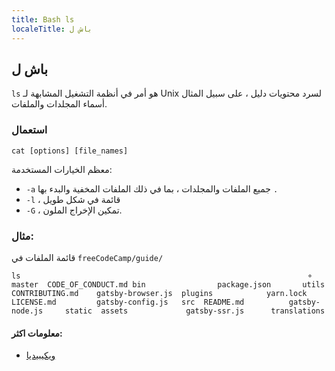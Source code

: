 ```yaml
---
title: Bash ls
localeTitle: باش ل
---
```

## باش ل

`ls` هو أمر في أنظمة التشغيل المشابهة لـ Unix لسرد محتويات دليل ، على سبيل المثال أسماء المجلدات والملفات.

### استعمال

 `cat [options] [file_names] 
` 

معظم الخيارات المستخدمة:

*   `-a` جميع الملفات والمجلدات ، بما في ذلك الملفات المخفية والبدء بها `.`
*   `-l` ، قائمة في شكل طويل
*   `-G` ، تمكين الإخراج الملون.

### مثال:

قائمة الملفات في `freeCodeCamp/guide/`

 `ls                                                                ⚬ master 
 CODE_OF_CONDUCT.md bin                package.json       utils 
 CONTRIBUTING.md    gatsby-browser.js  plugins            yarn.lock 
 LICENSE.md         gatsby-config.js   src 
 README.md          gatsby-node.js     static 
 assets             gatsby-ssr.js      translations 
` 

#### معلومات اكثر:

*   [ويكيبيديا](https://en.wikipedia.org/wiki/Ls)
